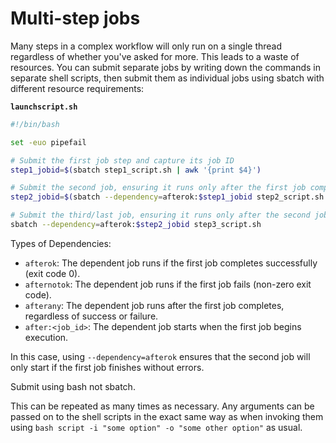 # Multi-step jobs

Many steps in a complex workflow will only run on a single thread regardless of whether you've asked for more. This leads to a waste of resources. You can submit separate jobs by writing down the commands in separate shell scripts, then submit them as individual jobs using sbatch with different resource requirements:

**`launchscript.sh`**
```bash
#!/bin/bash

set -euo pipefail

# Submit the first job step and capture its job ID
step1_jobid=$(sbatch step1_script.sh | awk '{print $4}')

# Submit the second job, ensuring it runs only after the first job completes successfully
step2_jobid=$(sbatch --dependency=afterok:$step1_jobid step2_script.sh | awk '{print $4}')

# Submit the third/last job, ensuring it runs only after the second job completes successfully
sbatch --dependency=afterok:$step2_jobid step3_script.sh
```

Types of Dependencies:
 - `afterok`: The dependent job runs if the first job completes successfully (exit code 0).
 - `afternotok`: The dependent job runs if the first job fails (non-zero exit code).
 - `afterany`: The dependent job runs after the first job completes, regardless of success or failure.
 - `after:<job_id>`: The dependent job starts when the first job begins execution.

In this case, using `--dependency=afterok` ensures that the second job will only start if the first job finishes without errors.

Submit using bash not sbatch.

This can be repeated as many times as necessary. Any arguments can be passed on to the shell scripts in the exact same way as when invoking them using `bash script -i "some option" -o "some other option"` as usual.